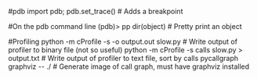 

#pdb
    import pdb; pdb.set_trace()                         # Adds a breakpoint

#On the pdb command line
    (pdb)>  pp dir(object)                              # Pretty print an object

#Profiling
    python -m cProfile -s -o output.out slow.py         # Write output of profiler to binary file (not so useful)
    python -m cProfile -s calls slow.py > output.txt    # Write output of profiler to text file, sort by calls
    pycallgraph graphviz -- ./<filename>                # Generate image of call graph, must have graphviz installed
